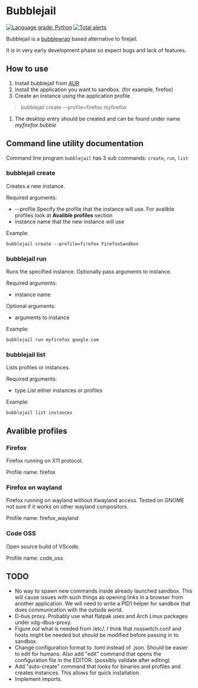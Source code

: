 # Bubblejail

[![Language grade: Python](https://img.shields.io/lgtm/grade/python/g/igo95862/bubblejail.svg?logo=lgtm&logoWidth=18)](https://lgtm.com/projects/g/igo95862/bubblejail/context:python)
[![Total alerts](https://img.shields.io/lgtm/alerts/g/igo95862/bubblejail.svg?logo=lgtm&logoWidth=18)](https://lgtm.com/projects/g/igo95862/bubblejail/alerts/)

Bubblejail is a [bubblewrap](https://github.com/containers/bubblewrap) based alternative to firejail.


It is in very early development phase so expect bugs and lack of features.


## How to use

1. Install bubblejail from [AUR](https://aur.archlinux.org/packages/bubblejail-git/)
1. Install the application you want to sandbox. (for example, firefox)
1. Create an instance using the application profile

> bubblejail create --profile=firefox myfirefox

1. The desktop entry should be created and can be found under name _myfirefox bubble_

## Command line utility documentation

Command line program `bubblejail` has 3 sub commands: `create`, `run`, `list`

### bubblejail create

Creates a new instance.

Required arguments: 

* --profile Specify the profile that the instance will use. For avalible profiles look at **Avalible profiles** section
* instance name that the new instance will use 

Example:

```
bubblejail create --profile=firefox FirefoxSandbox
```

### bubblejail run

Runs the specified instance. Optionally pass arguments to instance.

Required arguments: 

* instance name

Optional arguments: 

* arguments to instance

Example:

```
bubblejail run myfirefox google.com
```

### bubblejail list

Lists profiles or instances.

Required arguments:

* type List either instances or profiles

Example:
```
bubblejail list instances
```


## Avalible profiles

### Firefox

Firefox running on X11 protocol.

Profile name: firefox

### Firefox on wayland

Firefox running on wayland without Xwayland access. Tested on GNOME not sure if it works on other wayland compositors.

Profile name: firefox_wayland

### Code OSS

Open source build of VScode.

Profile name: code_oss

## TODO

* No way to spawn new commands inside already launched sandbox. This will cause issues with such things as opening links in a browser from another application. We will need to write a PID1 helper for sandbox that does communication with the outside world.
* D-bus proxy. Probably use what flatpak uses and Arch Linux packages under xdg-dbus-proxy.
* Figure out what is needed from /etc/. I think that nssswitch.conf and hosts might be needed but should be modified before passing in to sandbox.
* Change configuration format to .toml instead of .json. Should be easier to edit for humans. Also add "edit" command that opens the configuration file in the EDITOR. (possibly validate after editing) 
* Add "auto-create" command that looks for binaries and profiles and creates instances. This allows for quick installation.
* Implement imports.
